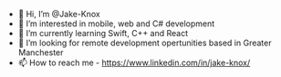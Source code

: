 - 👋 Hi, I’m @Jake-Knox
- 👀 I’m interested in mobile, web and C# development
- 🌱 I’m currently learning Swift, C++ and React
- 💞️ I’m looking for remote development opertunities based in Greater Manchester
- 📫 How to reach me - https://www.linkedin.com/in/jake-knox/

<!---
Jake-Knox/Jake-Knox is a ✨ special ✨ repository because its `README.md` (this file) appears on your GitHub profile.
You can click the Preview link to take a look at your changes.
--->

